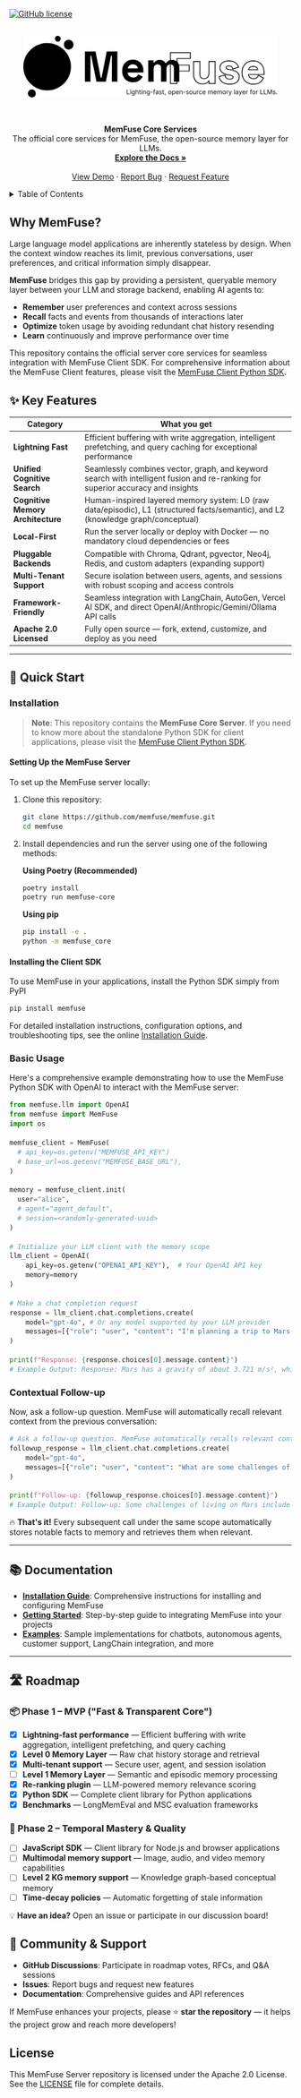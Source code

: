 <a id="readme-top"></a>

[![GitHub license](https://img.shields.io/badge/license-Apache%202.0-blue.svg)](https://github.com/Percena/MemFuse/blob/readme/LICENSE)

<!-- PROJECT LOGO -->
<br />
<div align="center">
  <a href="https://memfuse.vercel.app/">
    <img src="docs/assets/logo.png" alt="MemFuse Logo"
         style="max-width: 90%; height: auto; display: block; margin: 0 auto; padding-left: 16px; padding-right: 16px;">
  </a>
  <br />
  <br />

  <p align="center">
    <strong>MemFuse Core Services</strong>
    <br />
    The official core services for MemFuse, the open-source memory layer for LLMs.
    <br />
    <a href="https://memfuse.vercel.app/"><strong>Explore the Docs »</strong></a>
    <br />
    <br />
    <a href="https://memfuse.vercel.app/">View Demo</a>
    &middot;
    <a href="https://github.com/memfuse/memfuse/issues">Report Bug</a>
    &middot;
    <a href="https://github.com/memfuse/memfuse/issues">Request Feature</a>
  </p>
</div>

<!-- TABLE OF CONTENTS -->
<details>
  <summary>Table of Contents</summary>
  <ol>
    <li>
      <a href="#why-memfuse">Why MemFuse?</a>
    </li>
    <li>
      <a href="#key-features">Key Features</a>
    </li>
    <li><a href="#quick-start">Quick Start</a></li>
    <li><a href="#documentation">Documentation</a></li>
    <li><a href="#roadmap">Roadmap</a></li>
    <li><a href="#community-support">Community & Support</a></li>
  </ol>
</details>

## Why MemFuse?

Large language model applications are inherently stateless by design.
When the context window reaches its limit, previous conversations, user preferences, and critical information simply disappear.

**MemFuse** bridges this gap by providing a persistent, queryable memory layer between your LLM and storage backend, enabling AI agents to:

- **Remember** user preferences and context across sessions
- **Recall** facts and events from thousands of interactions later
- **Optimize** token usage by avoiding redundant chat history resending
- **Learn** continuously and improve performance over time

This repository contains the official server core services for seamless integration with MemFuse Client SDK. For comprehensive information about the MemFuse Client features, please visit the [MemFuse Client Python SDK](https://github.com/memfuse/memfuse-python).

## ✨ Key Features

| Category                          | What you get                                                                                                                      |
| --------------------------------- | --------------------------------------------------------------------------------------------------------------------------------- |
| **Lightning Fast**                | Efficient buffering with write aggregation, intelligent prefetching, and query caching for exceptional performance                |
| **Unified Cognitive Search**      | Seamlessly combines vector, graph, and keyword search with intelligent fusion and re-ranking for superior accuracy and insights   |
| **Cognitive Memory Architecture** | Human-inspired layered memory system: L0 (raw data/episodic), L1 (structured facts/semantic), and L2 (knowledge graph/conceptual) |
| **Local-First**                   | Run the server locally or deploy with Docker — no mandatory cloud dependencies or fees                                            |
| **Pluggable Backends**            | Compatible with Chroma, Qdrant, pgvector, Neo4j, Redis, and custom adapters (expanding support)                                   |
| **Multi-Tenant Support**          | Secure isolation between users, agents, and sessions with robust scoping and access controls                                      |
| **Framework-Friendly**            | Seamless integration with LangChain, AutoGen, Vercel AI SDK, and direct OpenAI/Anthropic/Gemini/Ollama API calls                  |
| **Apache 2.0 Licensed**           | Fully open source — fork, extend, customize, and deploy as you need                                                               |

---

## 🚀 Quick Start

### Installation

> **Note**: This repository contains the **MemFuse Core Server**. If you need to know more about the standalone Python SDK for client applications, please visit the [MemFuse Client Python SDK](https://github.com/memfuse/memfuse-python).

#### Setting Up the MemFuse Server

To set up the MemFuse server locally:

1.  Clone this repository:

    ```bash
    git clone https://github.com/memfuse/memfuse.git
    cd memfuse
    ```

2.  Install dependencies and run the server using one of the following methods:

    **Using Poetry (Recommended)**

    ```bash
    poetry install
    poetry run memfuse-core
    ```

    **Using pip**

    ```bash
    pip install -e .
    python -m memfuse_core
    ```

#### Installing the Client SDK

To use MemFuse in your applications, install the Python SDK simply from PyPI

```bash
pip install memfuse
```

For detailed installation instructions, configuration options, and troubleshooting tips, see the online [Installation Guide](https://memfuse.vercel.app/docs/installation).

### Basic Usage

Here's a comprehensive example demonstrating how to use the MemFuse Python SDK with OpenAI to interact with the MemFuse server:

```python
from memfuse.llm import OpenAI
from memfuse import MemFuse
import os

memfuse_client = MemFuse(
  # api_key=os.getenv("MEMFUSE_API_KEY")
  # base_url=os.getenv("MEMFUSE_BASE_URL"),
)

memory = memfuse_client.init(
  user="alice",
  # agent="agent_default",
  # session=<randomly-generated-uuid>
)

# Initialize your LLM client with the memory scope
llm_client = OpenAI(
    api_key=os.getenv("OPENAI_API_KEY"),  # Your OpenAI API key
    memory=memory
)

# Make a chat completion request
response = llm_client.chat.completions.create(
    model="gpt-4o", # Or any model supported by your LLM provider
    messages=[{"role": "user", "content": "I'm planning a trip to Mars. What is the gravity there?"}]
)

print(f"Response: {response.choices[0].message.content}")
# Example Output: Response: Mars has a gravity of about 3.721 m/s², which is about 38% of Earth's gravity.
```

### Contextual Follow-up

Now, ask a follow-up question. MemFuse will automatically recall relevant context from the previous conversation:

```python
# Ask a follow-up question. MemFuse automatically recalls relevant context.
followup_response = llm_client.chat.completions.create(
    model="gpt-4o",
    messages=[{"role": "user", "content": "What are some challenges of living on that planet?"}]
)

print(f"Follow-up: {followup_response.choices[0].message.content}")
# Example Output: Follow-up: Some challenges of living on Mars include its thin atmosphere, extreme temperatures, high radiation levels, and the lack of liquid water on the surface.
```

🔥 **That's it!** Every subsequent call under the same scope automatically stores notable facts to memory and retrieves them when relevant.

---

## 📚 Documentation

- **[Installation Guide](https://memfuse.vercel.app/docs/installation)**: Comprehensive instructions for installing and configuring MemFuse
- **[Getting Started](https://memfuse.vercel.app/docs/quickstart)**: Step-by-step guide to integrating MemFuse into your projects
- **[Examples](https://github.com/memfuse/memfuse-python/tree/main/examples)**: Sample implementations for chatbots, autonomous agents, customer support, LangChain integration, and more

---

## 🛣 Roadmap

### 📦 Phase 1 – MVP ("Fast & Transparent Core")

- [x] **Lightning-fast performance** — Efficient buffering with write aggregation, intelligent prefetching, and query caching
- [x] **Level 0 Memory Layer** — Raw chat history storage and retrieval
- [x] **Multi-tenant support** — Secure user, agent, and session isolation
- [ ] **Level 1 Memory Layer** — Semantic and episodic memory processing
- [x] **Re-ranking plugin** — LLM-powered memory relevance scoring
- [x] **Python SDK** — Complete client library for Python applications
- [x] **Benchmarks** — LongMemEval and MSC evaluation frameworks

### 🧭 Phase 2 – Temporal Mastery & Quality

- [ ] **JavaScript SDK** — Client library for Node.js and browser applications
- [ ] **Multimodal memory support** — Image, audio, and video memory capabilities
- [ ] **Level 2 KG memory support** — Knowledge graph-based conceptual memory
- [ ] **Time-decay policies** — Automatic forgetting of stale information

💡 **Have an idea?** Open an issue or participate in our discussion board!

## 🤝 Community & Support

- **GitHub Discussions**: Participate in roadmap votes, RFCs, and Q&A sessions
- **Issues**: Report bugs and request new features
- **Documentation**: Comprehensive guides and API references

If MemFuse enhances your projects, please ⭐ **star the repository** — it helps the project grow and reach more developers!

## License

This MemFuse Server repository is licensed under the Apache 2.0 License. See the [LICENSE](LICENSE) file for complete details.
